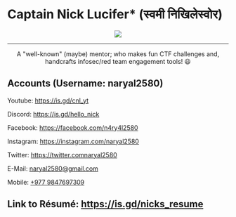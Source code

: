 # Captain Nick Lucifer* (स्वमी निखिलेस्वोर)

<div align="center">
<img src="https://cdn.discordapp.com/avatars/842764581498912778/9b45fa8d01f1ff92d74833d5253e9132.png?size=4096)"/>
<hr>
A "well-known" (maybe) mentor; who makes fun CTF challenges and, handcrafts infosec/red team engagement tools! 😃
</div>

## Accounts (Username: naryal2580)
Youtube: https://is.gd/cnl_yt

Discord: https://is.gd/hello_nick

Facebook: https://facebook.com/n4ry4l2580

Instagram: https://instagram.com/naryal2580

Twitter: https://twitter.comnaryal2580

E-Mail: <a href="mailto:naryal2580@gmail.com" target="_blank">naryal2580@gmail.com</a>

Mobile: <a href="tel:+977 9847697309">+977 9847697309</a>

## Link to Résumé: https://is.gd/nicks_resume
